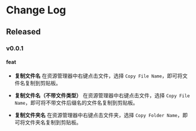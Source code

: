 # Change Log

## Released

### v0.0.1

#### feat

- **复制文件名**
  在资源管理器中右键点击文件，选择 `Copy File Name`，即可将文件名复制到剪贴板。

- **复制文件名（不带文件类型）**
  在资源管理器中右键点击文件，选择 `Copy File Name`，即可将不带文件后缀名的文件名复制到剪贴板。

- **复制文件夹名**
  在资源管理器中右键点击文件夹，选择 `Copy Folder Name`，即可将文件夹名复制到剪贴板。

